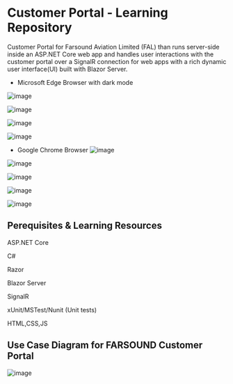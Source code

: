 # Customer Portal - Learning Repository
Customer Portal for Farsound Aviation Limited (FAL) than runs server-side inside an ASP.NET Core web app and handles user interactions with the customer portal over a SignalR connection for web apps with a rich dynamic user interface(UI) built with Blazor Server.


- Microsoft Edge Browser with dark mode

![image](https://github.com/user-attachments/assets/7f4986bb-5ac2-42f7-8aed-b30cd89054e9)

![image](https://github.com/user-attachments/assets/178d8cf9-28bd-40d3-aa8a-5859e5ee2cac)

![image](https://github.com/user-attachments/assets/1eaa9060-7f71-4b21-934d-d6668126de97)

![image](https://github.com/user-attachments/assets/abd087e0-c447-4248-b25f-8bf3b64e6469)

- Google Chrome Browser
![image](https://github.com/user-attachments/assets/b55200e3-f62b-46d2-afe3-f5d616ba3e2b)

![image](https://github.com/user-attachments/assets/2cca71f2-0e41-4a3b-a728-f64a524dfa26)

![image](https://github.com/user-attachments/assets/72354ad5-48bc-4d68-ab30-c93fddd4ff63)

![image](https://github.com/user-attachments/assets/8c95a47b-5ac5-449a-86d4-caa0f12e0be9)

![image](https://github.com/user-attachments/assets/d4eb276e-9b0b-4f93-a046-940cf424d3fc)

## Perequisites & Learning Resources
ASP.NET Core

C#

Razor

Blazor Server

SignalR

xUnit/MSTest/Nunit (Unit tests) 

HTML,CSS,JS

## Use Case Diagram for FARSOUND Customer Portal

![image](https://github.com/user-attachments/assets/052869a0-006d-47d8-b02e-be9ef4d976a6)


